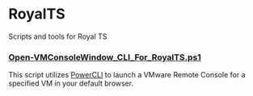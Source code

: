 # RoyalTS
Scripts and tools for Royal TS

### [Open-VMConsoleWindow_CLI_For_RoyalTS.ps1](https://github.com/aderusha/RoyalTS/blob/master/Open-VMConsoleWindow_CLI_For_RoyalTS.ps1)
This script utilizes [PowerCLI](https://www.vmware.com/support/developer/PowerCLI/) to launch a VMware Remote Console for a specified VM in your default browser.